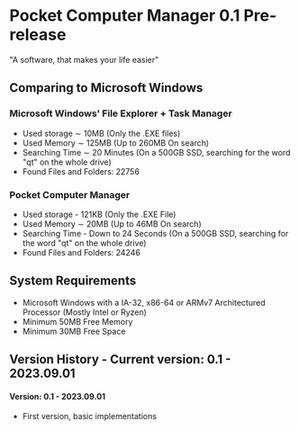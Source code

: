 # Pocket Computer Manager 0.1 Pre-release
"A software, that makes your life easier"
## Comparing to Microsoft Windows
### Microsoft Windows' File Explorer + Task Manager
- Used storage ∼ 10MB (Only the .EXE files)
- Used Memory  ∼ 125MB (Up to 260MB On search)
- Searching Time ∼ 20 Minutes (On a 500GB SSD, searching for the word "qt" on the whole drive)
- Found Files and Folders: 22756
### Pocket Computer Manager
- Used storage - 121KB (Only the .EXE File)
- Used Memory  ∼ 20MB (Up to 46MB On search)
- Searching Time - Down to 24 Seconds (On a 500GB SSD, searching for the word "qt" on the whole drive)
- Found Files and Folders: 24246
## System Requirements
- Microsoft Windows with a IA-32, x86-64 or ARMv7 Architectured Processor (Mostly Intel or Ryzen)
- Minimum 50MB Free Memory
- Minimum 30MB Free Space
## Version History - Current version: 0.1 - 2023.09.01
#### Version: 0.1 - 2023.09.01
  - First version, basic implementations
